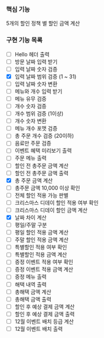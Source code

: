 ### 핵심 기능
5개의 할인 정책 별 할인 금액 계산

### 구현 기능 목록
- [ ] Hello 헤더 출력
- [ ] 방문 날짜 입력 받기
- [ ] 입력 날짜 숫자 검증
- [x] 입력 날짜 범위 검증 (1 ~ 31)
- [ ] 입력 날짜 숫자 변환
- [ ] 메뉴와 개수 입력 받기
- [ ] 메뉴 유무 검증
- [ ] 개수 숫자 검증 
- [ ] 개수 범위 검증 (1이상)
- [ ] 개수 숫자 변환
- [ ] 메뉴 개수 포맷 검증
- [ ] 총 주문 개수 검증 (20이하)
- [ ] 음료만 주문 검증
- [ ] 이벤트 혜택 미리보기 출력
- [ ] 주문 메뉴 출력
- [ ] 할인 전 총주문 금액 계산
- [ ] 할인 전 총주문 금액 출력
- [x] 총 주문 금액 계산
- [ ] 총주문 금액 10,000 이상 확인
- [ ] 전체 할인 적용 가능 판별
- [ ] 크리스마스 디데이 할인 적용 여부 확인
- [ ] 크리스마스 디데이 할인 금액 계산
- [x] 날짜 차이 계산
- [ ] 평일/주말 구분
- [ ] 평일 할인 적용 금액 계산
- [ ] 주말 할인 적용 금액 계산
- [ ] 특별할인 적용 여부 확인
- [ ] 특별할인 적용 금액 계산
- [ ] 증정 이벤트 적용 여부 확인
- [ ] 증정 이벤트 적용 금액 계산
- [ ] 증정 메뉴 출력
- [ ] 해택 내역 출력
- [ ] 총해택 금액 계산
- [ ] 총해택 금액 출력
- [ ] 할인 후 예상 결제 금액 계산
- [ ] 할인 후 예상 결제 금액 출력
- [ ] 12월 이벤트 배치 등급 계산
- [ ] 12월 이벤트 배치 출력